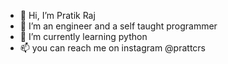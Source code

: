 - 👋 Hi, I’m Pratik Raj
- 👀 I’m an engineer and a self taught programmer
- 🌱 I’m currently learning python
- 📫 you can reach me on instagram @prattcrs

<!---
prattcrs/prattcrs is a ✨ special ✨ repository because its `README.md` (this file) appears on your GitHub profile.
You can click the Preview link to take a look at your changes.
--->
